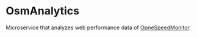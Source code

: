 # OsmAnalytics

Microservice that analyzes web performance data of [OpneSpeedMonitor](https://github.com/iteratec/OpenSpeedMonitor).
